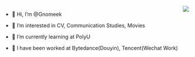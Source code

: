 <img align="right" src="https://github-readme-stats.vercel.app/api?username=Gnomeek&show_icons=true&icon_color=CE1D2D&text_color=718096&bg_color=ffffff&hide_title=true" align="right" style="margin-bottom: 20px;"/>

- 👋 Hi, I’m @Gnomeek

- 👀 I’m interested in CV, Communication Studies, Movies

- 🌱 I’m currently learning at PolyU

- 💞️ I have been worked at Bytedance(Douyin), Tencent(Wechat Work)

<!---
Gnomeek/Gnomeek is a ✨ special ✨ repository because its `README.md` (this file) appears on your GitHub profile.
You can click the Preview link to take a look at your changes.
--->
